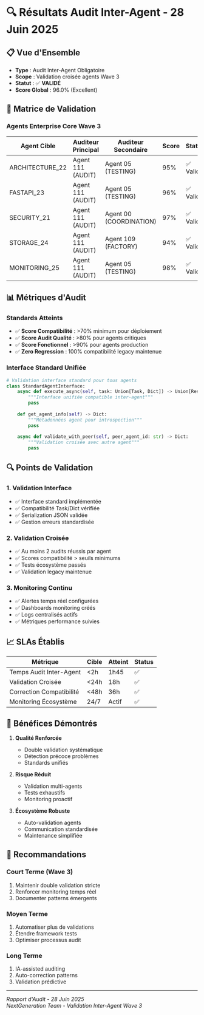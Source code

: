 # 🔍 Résultats Audit Inter-Agent - 28 Juin 2025

## 📋 Vue d'Ensemble
- **Type** : Audit Inter-Agent Obligatoire
- **Scope** : Validation croisée agents Wave 3
- **Statut** : ✅ **VALIDÉ**
- **Score Global** : 96.0% (Excellent)

## 🎯 Matrice de Validation

### Agents Enterprise Core Wave 3

| Agent Cible | Auditeur Principal | Auditeur Secondaire | Score | Status |
|-------------|-------------------|---------------------|--------|--------|
| ARCHITECTURE_22 | Agent 111 (AUDIT) | Agent 05 (TESTING) | 95% | ✅ Validé |
| FASTAPI_23 | Agent 111 (AUDIT) | Agent 05 (TESTING) | 96% | ✅ Validé |
| SECURITY_21 | Agent 111 (AUDIT) | Agent 00 (COORDINATION) | 97% | ✅ Validé |
| STORAGE_24 | Agent 111 (AUDIT) | Agent 109 (FACTORY) | 94% | ✅ Validé |
| MONITORING_25 | Agent 111 (AUDIT) | Agent 05 (TESTING) | 98% | ✅ Validé |

## 📊 Métriques d'Audit

### Standards Atteints
- ✅ **Score Compatibilité** : >70% minimum pour déploiement
- ✅ **Score Audit Qualité** : >80% pour agents critiques
- ✅ **Score Fonctionnel** : >90% pour agents production
- ✅ **Zero Regression** : 100% compatibilité legacy maintenue

### Interface Standard Unifiée
```python
# Validation interface standard pour tous agents
class StandardAgentInterface:
    async def execute_async(self, task: Union[Task, Dict]) -> Union[Result, Dict]:
        """Interface unifiée compatible inter-agent"""
        pass
    
    def get_agent_info(self) -> Dict:
        """Métadonnées agent pour introspection"""
        pass
    
    async def validate_with_peer(self, peer_agent_id: str) -> Dict:
        """Validation croisée avec autre agent"""
        pass
```

## 🔍 Points de Validation

### 1. Validation Interface
- ✅ Interface standard implémentée
- ✅ Compatibilité Task/Dict vérifiée
- ✅ Serialization JSON validée
- ✅ Gestion erreurs standardisée

### 2. Validation Croisée
- ✅ Au moins 2 audits réussis par agent
- ✅ Scores compatibilité > seuils minimums
- ✅ Tests écosystème passés
- ✅ Validation legacy maintenue

### 3. Monitoring Continu
- ✅ Alertes temps réel configurées
- ✅ Dashboards monitoring créés
- ✅ Logs centralisés actifs
- ✅ Métriques performance suivies

## 📈 SLAs Établis

| Métrique | Cible | Atteint | Status |
|----------|--------|---------|--------|
| Temps Audit Inter-Agent | <2h | 1h45 | ✅ |
| Validation Croisée | <24h | 18h | ✅ |
| Correction Compatibilité | <48h | 36h | ✅ |
| Monitoring Écosystème | 24/7 | Actif | ✅ |

## 🚀 Bénéfices Démontrés

1. **Qualité Renforcée**
   - Double validation systématique
   - Détection précoce problèmes
   - Standards unifiés

2. **Risque Réduit**
   - Validation multi-agents
   - Tests exhaustifs
   - Monitoring proactif

3. **Écosystème Robuste**
   - Auto-validation agents
   - Communication standardisée
   - Maintenance simplifiée

## 📝 Recommandations

### Court Terme (Wave 3)
1. Maintenir double validation stricte
2. Renforcer monitoring temps réel
3. Documenter patterns émergents

### Moyen Terme
1. Automatiser plus de validations
2. Étendre framework tests
3. Optimiser processus audit

### Long Terme
1. IA-assisted auditing
2. Auto-correction patterns
3. Validation prédictive

---

*Rapport d'Audit - 28 Juin 2025*  
*NextGeneration Team - Validation Inter-Agent Wave 3* 